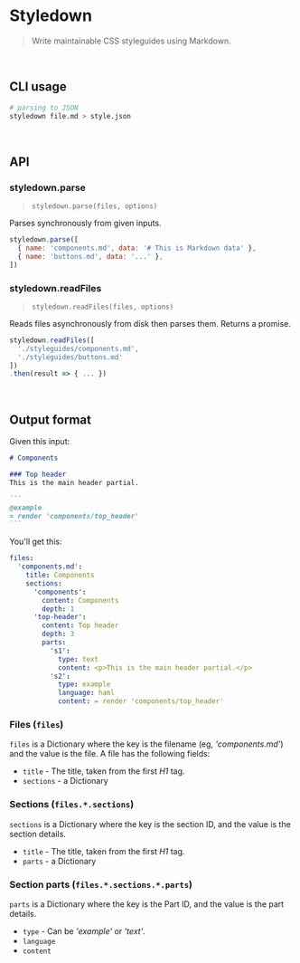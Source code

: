 # Styledown

> Write maintainable CSS styleguides using Markdown.

<!--
Styledown.js has two modes of operation:

- __Parsing to JSON__ takes your files and turns them to JSON so you can render them yourself with your favorite templating language.
- __Rendering to HTML__ takes parsing output and turns it to HTML.
-->

<br>

## CLI usage

```sh
# parsing to JSON
styledown file.md > style.json
```

<br>

API
---

### styledown.parse

> `styledown.parse(files, options)`

Parses synchronously from given inputs.

```js
styledown.parse([
  { name: 'components.md', data: '# This is Markdown data' },
  { name: 'buttons.md', data: '...' },
])
```

### styledown.readFiles

> `styledown.readFiles(files, options)`

Reads files asynchronously from disk then parses them. Returns a promise.

```js
styledown.readFiles([
  './styleguides/components.md',
  './styleguides/buttons.md'
])
.then(result => { ... })
```

<br>

Output format
-------------

Given this input:

~~~ md
# Components

### Top header
This is the main header partial.

```
@example
= render 'components/top_header'
```
~~~

You'll get this:

```yaml
files:
  'components.md':
    title: Components
    sections:
      'components':
        content: Components
        depth: 1
      'top-header':
        content: Top header
        depth: 3
        parts:
          's1':
            type: text
            content: <p>This is the main header partial.</p>
          's2':
            type: example
            language: haml
            content: = render 'components/top_header'
```

### Files (`files`)

`files` is a Dictionary where the key is the filename (eg, _'components.md'_) and the value is the file.
A file has the following fields:

- `title` - The title, taken from the first *H1* tag.
- `sections` - a Dictionary

### Sections (`files.*.sections`)

`sections` is a Dictionary where the key is the section ID, and the value is the section details.

- `title` - The title, taken from the first *H1* tag.
- `parts` - a Dictionary

### Section parts (`files.*.sections.*.parts`)

`parts` is a Dictionary where the key is the Part ID, and the value is the part details.

- `type` - Can be _'example'_ or _'text'_.
- `language`
- `content`
